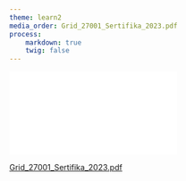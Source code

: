 ```yaml
---
theme: learn2
media_order: Grid_27001_Sertifika_2023.pdf
process:
    markdown: true
    twig: false
---
```


![Grid_27001_Sertifika_2023.pdf](Grid_27001_Sertifika_2023.pdf)


[Grid_27001_Sertifika_2023.pdf](Grid_27001_Sertifika_2023.pdf)